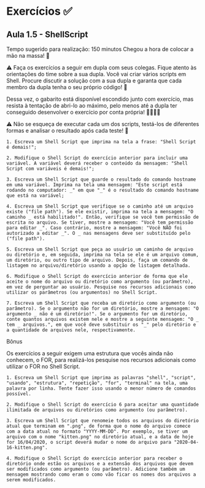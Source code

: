 # Exercícios :white_check_mark:

## Aula 1.5 - ShellScript
Tempo sugerido para realização: 150 minutos
Chegou a hora de colocar a mão na massa! 🥖

⚠️ Faça os exercícios a seguir em dupla com seus colegas. Fique atento às orientações do time sobre a sua dupla.
Você vai criar vários scripts em Shell. Procure discutir a solução com a sua dupla e garanta que cada membro da dupla tenha o seu próprio código! 📌

Dessa vez, o gabarito está disponível escondido junto com exercício, mas resista à tentação de abri-lo ao máximo, pelo menos até a dupla ter conseguido desenvolver o exercício por conta própria! 🤜🏼🤛🏼

⚠️ Não se esqueça de executar cada um dos scripts, testá-los de diferentes formas e analisar o resultado após cada teste! 🔎
	
	1. Escreva um Shell Script que imprima na tela a frase: "Shell Script é demais!";
	
	2. Modifique o Shell Script do exercício anterior para incluir uma variável. A variável deverá receber o conteúdo da mensagem: "Shell Script com variáveis é demais!";
	
	3. Escreva um Shell Script que guarde o resultado do comando hostname em uma variável. Imprima na tela uma mensagem: "Este script está rodando no computador: _" em que "_" é o resultado do comando hostname que está na variável;
	
	4. Escreva um Shell Script que verifique se o caminho até um arquivo existe ("file path"). Se ele existir, imprima na tela a mensagem: "O caminho _ está habilitado!". Então, verifique se você tem permissão de escrita no arquivo. Se tiver, mostre a mensagem: "Você tem permissão para editar _". Caso contrário, mostre a mensagem: "Você NÃO foi autorizado a editar _". O _ nas mensagens deve ser substituído pelo ("file path").
	
	5. Escreva um Shell Script que peça ao usuário um caminho de arquivo ou diretório e, em seguida, imprima na tela se ele é um arquivo comum, um diretório, ou outro tipo de arquivo. Depois, faça um comando de listagem no arquivo/diretório usando a opção de listagem detalhada.
	
	6. Modifique o Shell Script do exercício anterior de forma que ele aceite o nome do arquivo ou diretório como argumento (ou parâmetro), em vez de perguntar ao usuário. Pesquise nos recursos adicionais como utilizar os parâmetros (ou argumentos) no Shell Script.
	
	7. Escreva um Shell Script que receba um diretório como argumento (ou parâmetro). Se o argumento não for um diretório, mostre a mensagem: "O argumento _ não é um diretório!". Se o argumento for um diretório, conte quantos arquivos existem nele e mostre a seguinte mensagem: "O _ tem _ arquivos.", em que você deve substituir os "_" pelo diretório e a quantidade de arquivos nele, respectivamente.


Bônus

Os exercícios a seguir exigem uma estrutura que vocês ainda não conhecem, o FOR, para realizá-los pesquise nos recursos adicionais como utilizar o FOR no Shell Script.

	1. Escreva um Shell Script que imprima as palavras "shell", "script", "usando", "estrutura", "repetição", "for", "terminal" na tela, uma palavra por linha. Tente fazer isso usando o menor número de comandos possível.
	
	2. Modifique o Shell Script do exercício 6 para aceitar uma quantidade ilimitada de arquivos ou diretórios como argumento (ou parâmetro).
	
	3. Escreva um Shell Script que renomeie todos os arquivos do diretório atual que terminam em ".png", de forma que o nome do arquivo comece com a data atual no formato "YYYY-MM-DD". Por exemplo, se tiver um arquivo com o nome "kitten.png" no diretório atual, e a data de hoje for 16/04/2020, o script deverá mudar o nome do arquivo para "2020-04-16-kitten.png".
	
	4. Modifique o Shell Script do exercício anterior para receber o diretório onde estão os arquivos e a extensão dos arquivos que devem ser modificados como argumento (ou parâmetro). Adicione também um mensagem mostrando como eram o como vão ficar os nomes dos arquivos a serem modificados.
	

